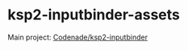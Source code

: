 # ksp2-inputbinder-assets

Main project: [Codenade/ksp2-inputbinder](https://github.com/Codenade/ksp2-inputbinder)
